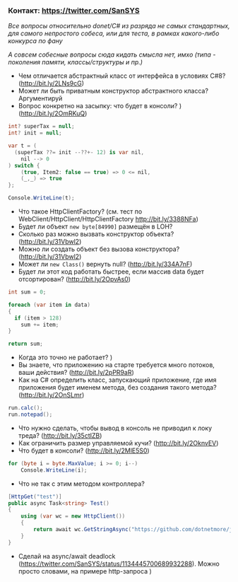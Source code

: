 ### Контакт: https://twitter.com/SanSYS

_Все вопросы относительно donet/C# из разряда не самых стандартных, для самого непростого собеса, или для теста, в рамках какого-либо конкурса по фану_

_А совсем собесные вопросы сюда кидать смысла нет, имхо (типа - поколения памяти, классы/структуры и пр.)_

- Чем отличается абстрактный класс от интерфейса в условиях C#8? (http://bit.ly/2LNs9cG)
- Может ли быть приватным конструктор абстрактного класса? Аргументируй
- Вопрос конкретно на засыпку: что будет в консоли? ) (http://bit.ly/2OmRKuQ)
```csharp
int? superTax = null;
int? init = null;

var t = (
  (superTax ??= init --??+- 12) is var nil, 
    nil --> 0
) switch {
    (true, Item2: false == true) => 0 <= nil,
    (_,_) => true
};

Console.WriteLine(t);
```
- Что такое HttpClientFactory? (см. тест по WebClient/HttpClient/HttpClientFactory http://bit.ly/3388NFa)
- Будет ли объект `new byte[84990]` размещён в LOH?
- Сколько раз можно вызвать конструктор объекта? (http://bit.ly/31Vbwl2)
- Можно ли создать объект без вызова конструктора? (http://bit.ly/31Vbwl2)
- Может ли `new Class()` вернуть null? (http://bit.ly/334A7nF)
- Будет ли этот код работать быстрее, если массив data будет отсортирован? (http://bit.ly/2OpvAs0)
```csharp
int sum = 0;

foreach (var item in data)
{
  if (item > 128)
    sum += item;
}

return sum;
```
- Когда это точно не работает? )
- Вы знаете, что приложению на старте требуется много потоков, ваши действия? (http://bit.ly/2pPR9aR)
- Как на C# определить класс, запускающий приложение, где имя приложения будет именем метода, без создания такого метода? (http://bit.ly/2OnSLmr)
```csharp
run.calc();
run.notepad();
```
- Что нужно сделать, чтобы вывод в консоль не приводил к локу треда? (http://bit.ly/35ctIZB)
- Как ограничить размер управляемой кучи? (http://bit.ly/2OknvEV)
- Что будет в консоли? (http://bit.ly/2MlE5S0)
```csharp
for (byte i = byte.MaxValue; i >= 0; i--)
    Console.WriteLine(i);
```
- Что не так с этим методом контроллера?
```csharp
[HttpGet("test")]
public async Task<string> Test()
{
    using (var wc = new HttpClient())
    {
        return await wc.GetStringAsync("https://github.com/dotnetmore/job-interview-competition");
    }
}
```
- Сделай на async/await deadlock (https://twitter.com/SanSYS/status/1134445700689932288). Можно просто словами, на примере http-запроса )
